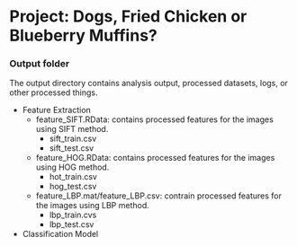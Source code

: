 # Project: Dogs, Fried Chicken or Blueberry Muffins? 
### Output folder

The output directory contains analysis output, processed datasets, logs, or other processed things.

+ Feature Extraction  
  + feature_SIFT.RData: contains processed features for the images using SIFT method. 
    + sift_train.csv  
    + sift_test.csv  
  + feature_HOG.RData: contains processed features for the images using HOG method.  
    + hot_train.csv  
    + hog_test.csv  
  + feature_LBP.mat/feature_LBP.csv: contrain processed features for the images using LBP method. 
    + lbp_train.cvs  
    + lbp_test.csv  
+ Classification Model  

